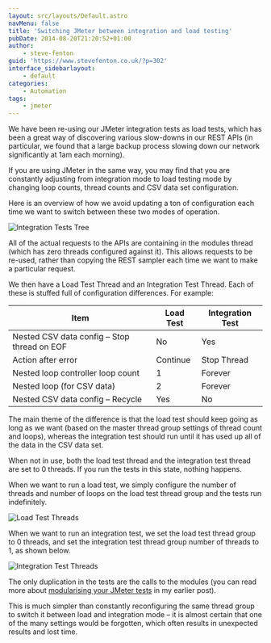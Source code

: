 ```yaml
---
layout: src/layouts/Default.astro
navMenu: false
title: 'Switching JMeter between integration and load testing'
pubDate: 2014-08-20T21:20:52+01:00
author:
    - steve-fenton
guid: 'https://www.stevefenton.co.uk/?p=302'
interface_sidebarlayout:
    - default
categories:
    - Automation
tags:
    - jmeter
---
```


We have been re-using our JMeter integration tests as load tests, which has been a great way of discovering various slow-downs in our REST APIs (in particular, we found that a large backup process slowing down our network significantly at 1am each morning).

If you are using JMeter in the same way, you may find that you are constantly adjusting from integration mode to load testing mode by changing loop counts, thread counts and CSV data set configuration.

Here is an overview of how we avoid updating a ton of configuration each time we want to switch between these two modes of operation.

![Integration Tests Tree](/img/2015/07/jmeter-tree-integration-and-load.png)

All of the actual requests to the APIs are containing in the modules thread (which has zero threads configured against it). This allows requests to be re-used, rather than copying the REST sampler each time we want to make a particular request.

We then have a Load Test Thread and an Integration Test Thread. Each of these is stuffed full of configuration differences. For example:

| Item | Load Test | Integration Test |
|---|---|---|
| Nested CSV data config – Stop thread on EOF | No | Yes |
| Action after error | Continue | Stop Thread |
| Nested loop controller loop count | 1 | Forever |
| Nested loop (for CSV data) | 2 | Forever |
| Nested CSV data config – Recycle | Yes | No |

The main theme of the difference is that the load test should keep going as long as we want (based on the master thread group settings of thread count and loops), whereas the integration test should run until it has used up all of the data in the CSV data set.

When not in use, both the load test thread and the integration test thread are set to 0 threads. If you run the tests in this state, nothing happens.

When we want to run a load test, we simply configure the number of threads and number of loops on the load test thread group and the tests run indefinitely.

![Load Test Threads](/img/2015/07/load-test-threads.png)

When we want to run an integration test, we set the load test thread group to 0 threads, and set the integration test thread group number of threads to 1, as shown below.

![Integration Test Threads](/img/2015/07/integration-test-threads.png)

The only duplication in the tests are the calls to the modules (you can read more about [modularising your JMeter tests](/Content/Blog/Date/201206/Blog/Modularising-JMeter-Tests/) in my earlier post).

This is much simpler than constantly reconfiguring the same thread group to switch it between load and integration mode – it is almost certain that one of the many settings would be forgotten, which often results in unexpected results and lost time.